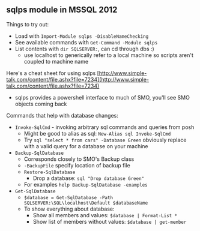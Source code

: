 ## sqlps module in MSSQL 2012

Things to try out:

- Load with `Import-Module sqlps -DisableNameChecking`
- See available commands with `Get-Command -Module sqlps`
- List contents with `dir SQLSERVER:`, can cd through dbs :)
	- use localhost to generically refer to a local machine so scripts aren't coupled to machine name

Here's a cheat sheet for using sqlps [http://www.simple-talk.com/content/file.ashx?file=7234](http://www.simple-talk.com/content/file.ashx?file=7234)
- sqlps provides a powershell interface to much of SMO, you'll see SMO objects coming back

Commands that help with database changes:

- `Invoke-SqlCmd` - invoking arbitrary sql commands and queries from posh
	- Might be good to alias as sql: `New-Alias sql Invoke-SqlCmd`
	- Try `sql "select * from cars" -Database Green` obviously replace with a valid query for a database on your machine
- `Backup-SqlDatabase`
	- Corresponds closely to SMO's Backup class
	- `-BackupFile` specify location of backup file
	- `Restore-SqlDatabase`
		- Drop a database: `sql "Drop database Green"`
	- For examples `help Backup-SqlDatabase -examples`
- `Get-SqlDatabase`
	- `$database = Get-SqlDatabase -Path SQLSERVER:\SQL\localhost\Default $databaseName`
	- To show everything about database: 
		- Show all members and values: `$database | Format-List *`
		- Show list of members without values: `$database | get-member`
